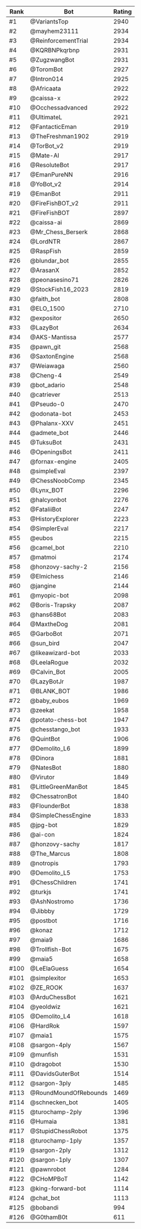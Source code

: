 Rank|Bot|Rating
---|---|---
#1|@VariantsTop|2940
#2|@mayhem23111|2934
#3|@ReinforcementTrial|2934
#4|@KQRBNPkqrbnp|2931
#5|@ZugzwangBot|2931
#6|@ToromBot|2927
#7|@Intron014|2925
#8|@Africaata|2922
#9|@caissa-x|2922
#10|@Occhessadvanced|2922
#11|@UltimateL|2921
#12|@FantacticEman|2919
#13|@TheFreshman1902|2919
#14|@TorBot_v2|2919
#15|@Mate-AI|2917
#16|@ResoluteBot|2917
#17|@EmanPureNN|2916
#18|@YoBot_v2|2914
#19|@EmanBot|2911
#20|@FireFishBOT_v2|2911
#21|@FireFishBOT|2897
#22|@caissa-ai|2869
#23|@Mr_Chess_Berserk|2868
#24|@LordNTR|2867
#25|@RaspFish|2859
#26|@blundar_bot|2855
#27|@ArasanX|2852
#28|@peonasesino71|2826
#29|@StockFish16_2023|2819
#30|@faith_bot|2808
#31|@ELO_1500|2710
#32|@expositor|2650
#33|@LazyBot|2634
#34|@AKS-Mantissa|2577
#35|@pawn_git|2568
#36|@SaxtonEngine|2568
#37|@Weiawaga|2560
#38|@Cheng-4|2549
#39|@bot_adario|2548
#40|@catriever|2513
#41|@Pseudo-0|2470
#42|@odonata-bot|2453
#43|@Phalanx-XXV|2451
#44|@admete_bot|2446
#45|@TuksuBot|2431
#46|@OpeningsBot|2411
#47|@fornax-engine|2405
#48|@simpleEval|2397
#49|@ChessNoobComp|2345
#50|@Lynx_BOT|2296
#51|@halcyonbot|2276
#52|@FataliiBot|2247
#53|@HistoryExplorer|2223
#54|@SimplerEval|2217
#55|@eubos|2215
#56|@camel_bot|2210
#57|@matmoi|2174
#58|@honzovy-sachy-2|2156
#59|@Elmichess|2146
#60|@jangine|2144
#61|@myopic-bot|2098
#62|@Boris-Trapsky|2087
#63|@hans68Bot|2083
#64|@MaxtheDog|2081
#65|@GarboBot|2071
#66|@sun_bird|2047
#67|@likeawizard-bot|2033
#68|@LeelaRogue|2032
#69|@Calvin_Bot|2005
#70|@LazyBotJr|1987
#71|@BLANK_BOT|1986
#72|@baby_eubos|1969
#73|@zeekat|1958
#74|@potato-chess-bot|1947
#75|@chesstango_bot|1933
#76|@QuintBot|1906
#77|@Demolito_L6|1899
#78|@Dinora|1881
#79|@NatesBot|1880
#80|@Virutor|1849
#81|@LittleGreenManBot|1845
#82|@ChessatronBot|1840
#83|@FlounderBot|1838
#84|@SimpleChessEngine|1833
#85|@jpg-bot|1829
#86|@ai-con|1824
#87|@honzovy-sachy|1817
#88|@The_Marcus|1808
#89|@notropis|1793
#90|@Demolito_L5|1753
#91|@ChessChildren|1741
#92|@turkjs|1741
#93|@AshNostromo|1736
#94|@Jibbby|1729
#95|@postbot|1716
#96|@konaz|1712
#97|@maia9|1686
#98|@Trollfish-Bot|1675
#99|@maia5|1658
#100|@LeElaGuess|1654
#101|@simplexitor|1653
#102|@ZE_ROOK|1637
#103|@ArduChessBot|1621
#104|@yeoldwiz|1621
#105|@Demolito_L4|1618
#106|@HardRok|1597
#107|@maia1|1575
#108|@sargon-4ply|1567
#109|@munfish|1531
#110|@dragobot|1530
#111|@DavidsGuterBot|1514
#112|@sargon-3ply|1485
#113|@RoundMoundOfRebounds|1469
#114|@schnecken_bot|1405
#115|@turochamp-2ply|1396
#116|@Humaia|1381
#117|@StupidChessRobot|1375
#118|@turochamp-1ply|1357
#119|@sargon-2ply|1312
#120|@sargon-1ply|1307
#121|@pawnrobot|1284
#122|@CHoMPBoT|1142
#123|@king-forward-bot|1114
#124|@chat_bot|1113
#125|@bobandi|994
#126|@G0thamB0t|611
